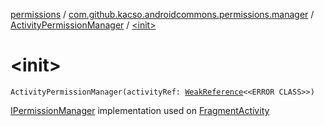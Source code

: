 [permissions](../../index.md) / [com.github.kacso.androidcommons.permissions.manager](../index.md) / [ActivityPermissionManager](index.md) / [&lt;init&gt;](.)

# &lt;init&gt;

`ActivityPermissionManager(activityRef: `[`WeakReference`](http://docs.oracle.com/javase/8/docs/api/java/lang/ref/WeakReference.html)`<<ERROR CLASS>>)`

[IPermissionManager](../-i-permission-manager/index.md) implementation used on [FragmentActivity](#)

